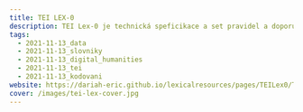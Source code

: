 ```yaml
---
title: TEI LEX-0
description: TEI Lex-0 je technická speficikace a set pravidel a doporučení pro enkodování slovníků.
tags:
  - 2021-11-13_data
  - 2021-11-13_slovniky
  - 2021-11-13_digital_humanities
  - 2021-11-13_tei
  - 2021-11-13_kodovani
website: https://dariah-eric.github.io/lexicalresources/pages/TEILex0/TEILex0.html#
cover: /images/tei-lex-cover.jpg
---
```

